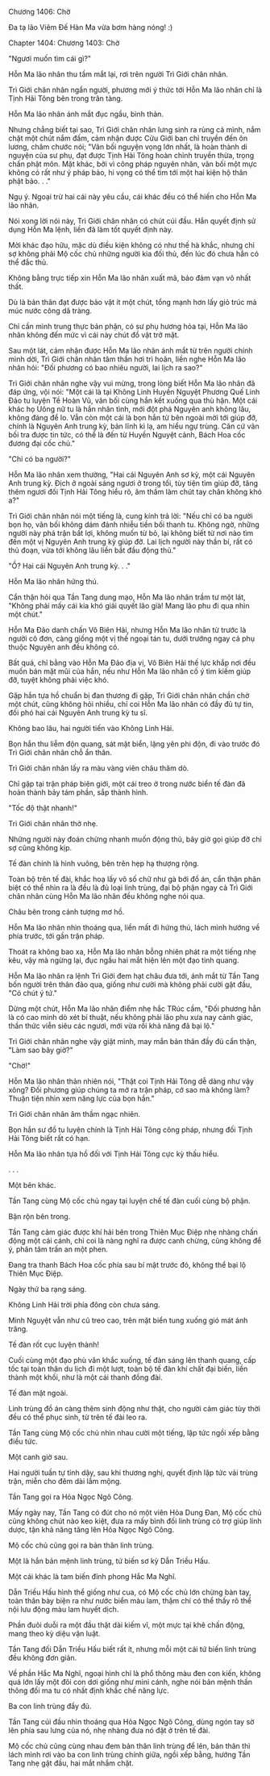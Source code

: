 




Chương 1406: Chờ


Đa tạ lão Viêm Đế Hàn Ma vừa bơm hàng nóng! :)

Chapter 1404: Chương 1403: Chờ

"Ngươi muốn tìm cái gì?"

Hỗn Ma lão nhân thu tầm mắt lại, rơi trên người Trì Giới chân nhân.

Trì Giới chân nhân ngẩn người, phương mới ý thức tới Hỗn Ma lão nhân chỉ là Tịnh Hải Tông bên trong trân tàng.

Hỗn Ma lão nhân ánh mắt đục ngầu, bình thản.

Nhưng chẳng biết tại sao, Trì Giới chân nhân lưng sinh ra rùng cả mình, nắm chặt một chút nắm đấm, cảm nhận được Cửu Giới ban chỉ truyền đến ôn lương, châm chước nói; "Vãn bối nguyện vọng lớn nhất, là hoàn thành di nguyện của sư phụ, đạt được Tịnh Hải Tông hoàn chỉnh truyền thừa, trọng chấn phật môn. Mặt khác, bởi vì công pháp nguyên nhân, vãn bối một mực không có rất như ý pháp bảo, hi vọng có thể tìm tới một hai kiện hộ thân phật bảo. . ."

Ngụ ý. Ngoại trừ hai cái này yêu cầu, cái khác đều có thể hiến cho Hỗn Ma lão nhân.

Nói xong lời nói này, Trì Giới chân nhân có chút cúi đầu. Hắn quyết định sử dụng Hỗn Ma lệnh, liền đã làm tốt quyết định này.

Mời khác đạo hữu, mặc dù điều kiện không có như thế hà khắc, nhưng chỉ sợ không phải Mộ cốc chủ những người kia đối thủ, đến lúc đó chưa hẳn có thể đắc thủ.

Không bằng trực tiếp xin Hỗn Ma lão nhân xuất mã, bảo đảm vạn vô nhất thất.

Dù là bản thân đạt được bảo vật ít một chút, tổng mạnh hơn lấy giỏ trúc mà múc nước công dã tràng.

Chỉ cần mình trung thực bản phận, có sư phụ hương hỏa tại, Hỗn Ma lão nhân không đến mức vì cái này chút đồ vật trở mặt.

Sau một lát, cảm nhận được Hỗn Ma lão nhân ánh mắt từ trên người chính mình dời, Trì Giới chân nhân tâm thần hơi trì hoãn, liền nghe Hỗn Ma lão nhân hỏi: "Đối phương có bao nhiêu người, lai lịch ra sao?"

Trì Giới chân nhân nghe vậy vui mừng, trong lòng biết Hỗn Ma lão nhân đã đáp ứng, vội nói: "Một cái là tại Không Linh Huyền Nguyệt Phương Quế Linh Đảo tu luyện Tề Hoàn Vũ, vãn bối cùng hắn kết xuống qua thù hận. Một cái khác họ Uông nữ tu là hắn nhân tình, mới đột phá Nguyên anh không lâu, không đáng để lo. Vẫn còn một cái là bọn hắn từ bên ngoài mời tới giúp đỡ, chính là Nguyên Anh trung kỳ, bản lĩnh kì lạ, am hiểu ngự trùng. Căn cứ vãn bối tra được tin tức, có thể là đến từ Huyền Nguyệt cảnh, Bách Hoa cốc đương đại cốc chủ."

"Chỉ có ba người?"

Hỗn Ma lão nhân xem thường, "Hai cái Nguyên Anh sơ kỳ, một cái Nguyên Anh trung kỳ. Địch ở ngoài sáng ngươi ở trong tối, tùy tiện tìm giúp đỡ, tăng thêm ngươi đối Tịnh Hải Tông hiểu rõ, âm thầm làm chút tay chân không khó a?"

Trì Giới chân nhân nói một tiếng là, cung kính trả lời: "Nếu chỉ có ba người bọn họ, vãn bối không dám đánh nhiễu tiền bối thanh tu. Không ngờ, những người này phá trận bất lợi, không muốn từ bỏ, lại không biết từ nơi nào tìm đến một vị Nguyên Anh trung kỳ giúp đỡ. Lai lịch người này thần bí, rất có thủ đoạn, vừa tới không lâu liền bắt đầu động thủ."

"Ồ? Hai cái Nguyên Anh trung kỳ. . ."

Hỗn Ma lão nhân hứng thú.

Cẩn thận hỏi qua Tần Tang dung mạo, Hỗn Ma lão nhân trầm tư một lát, "Không phải mấy cái kia khó giải quyết lão già! Mang lão phu đi qua nhìn một chút."

Hỗn Ma Đảo danh chấn Vô Biên Hải, nhưng Hỗn Ma lão nhân từ trước là người cô đơn, càng giống một vị thế ngoại tán tu, dưới trướng ngay cả phụ thuộc Nguyên anh đều không có.

Bất quá, chỉ bằng vào Hỗn Ma Đảo địa vị, Vô Biên Hải thế lực khắp nơi đều muốn bán mặt mũi của hắn, nếu như Hỗn Ma lão nhân cố ý tìm kiếm giúp đỡ, tuyệt không phải việc khó.

Gặp hắn tựa hồ chuẩn bị đan thương đi gặp, Trì Giới chân nhân chần chờ một chút, cũng không hỏi nhiều, chỉ coi Hỗn Ma lão nhân có đầy đủ tự tin, đối phó hai cái Nguyên Anh trung kỳ tu sĩ.

Không bao lâu, hai người tiến vào Không Linh Hải.

Bọn hắn thu liễm độn quang, sát mặt biển, lặng yên phi độn, đi vào trước đó Trì Giới chân nhân chỗ ẩn thân.

Trì Giới chân nhân lấy ra màu vàng viên châu thăm dò.

Chỉ gặp tại trận pháp biên giới, một cái treo ở trong nước biển tế đàn đã hoàn thành bảy tám phần, sắp thành hình.

"Tốc độ thật nhanh!"

Trì Giới chân nhân thở nhẹ.

Những người này đoán chừng nhanh muốn động thủ, bây giờ gọi giúp đỡ chỉ sợ cũng không kịp.

Tế đàn chính là hình vuông, bên trên hẹp hạ thượng rộng.

Toàn bộ trên tế đài, khắc hoạ lấy vô số chữ như gà bới đồ án, cẩn thận phân biệt có thể nhìn ra là đều là đủ loại linh trùng, đại bộ phận ngay cả Trì Giới chân nhân cùng Hỗn Ma lão nhân đều không nghe nói qua.

Châu bên trong cảnh tượng mơ hồ.

Hỗn Ma lão nhân nhìn thoáng qua, liền mất đi hứng thú, lách mình hướng về phía trước, tới gần trận pháp.

Thoát ra không bao xa, Hỗn Ma lão nhân bỗng nhiên phát ra một tiếng nhẹ kêu, vậy mà ngừng lại, đục ngầu hai mắt hiện lên một đạo tinh quang.

Hỗn Ma lão nhân ra lệnh Trì Giới đem hạt châu đưa tới, ánh mắt từ Tần Tang bốn người trên thân đảo qua, giống như cười mà không phải cười gật đầu, "Có chút ý tứ."

Dừng một chút, Hỗn Ma lão nhân điểm nhẹ hắc TRúc cầm, "Đối phương hẳn là có cao minh dò xét bí thuật, nếu không phải lão phu xưa nay cảnh giác, thần thức viễn siêu các ngươi, mới vừa rồi khả năng đã bại lộ."

Trì Giới chân nhân nghe vậy giật mình, may mắn bản thân đầy đủ cẩn thận, "Làm sao bây giờ?"

"Chờ!"

Hỗn Ma lão nhân thản nhiên nói, "Thật coi Tịnh Hải Tông dễ dàng như vậy xông? Đối phương giúp chúng ta mở ra trận pháp, cớ sao mà không làm? Thuận tiện nhìn xem năng lực của bọn hắn."

Trì Giới chân nhân âm thầm ngạc nhiên.

Bọn hắn sư đồ tu luyện chính là Tịnh Hải Tông công pháp, nhưng đối Tịnh Hải Tông biết rất có hạn.

Hỗn Ma lão nhân tựa hồ đối với Tịnh Hải Tông cực kỳ thấu hiểu.

. . .

Một bên khác.

Tần Tang cùng Mộ cốc chủ ngay tại luyện chế tế đàn cuối cùng bộ phận.

Bận rộn bên trong.

Tần Tang cảm giác được khí hải bên trong Thiên Mục Điệp nhẹ nhàng chấn động một cái cánh, chỉ coi là nàng nghĩ ra được canh chừng, cũng không để ý, phân tâm trấn an một phen.

Đang tra thanh Bách Hoa cốc phía sau bí mật trước đó, không thể bại lộ Thiên Mục Điệp.

Ngày thứ ba rạng sáng.

Không Linh Hải trời phía đông còn chưa sáng.

Minh Nguyệt vẫn như cũ treo cao, trên mặt biển tung xuống gió mát ánh trăng.

Tế đàn rốt cục luyện thành!

Cuối cùng một đạo phù văn khắc xuống, tế đàn sáng lên thanh quang, cấp tốc tại toàn thân du lịch đi một lượt, toàn bộ tế đàn khí chất đại biến, liền thành một khối, như là một cái thanh đồng đài.

Tế đàn mặt ngoài.

Linh trùng đồ án càng thêm sinh động như thật, cho người cảm giác tùy thời đều có thể phục sinh, từ trên tế đài leo ra.

Tần Tang cùng Mộ cốc chủ nhìn nhau cười một tiếng, lập tức ngồi xếp bằng điều tức.

Một canh giờ sau.

Hai người tuần tự tỉnh dậy, sau khi thương nghị, quyết định lập tức vải trùng trận, miễn cho đêm dài lắm mộng.

Tần Tang gọi ra Hỏa Ngọc Ngô Công.

Mấy ngày nay, Tần Tang có đút cho nó một viên Hỏa Dung Đan, Mộ cốc chủ cũng không chút nào keo kiệt, đưa ra mấy bình đối linh trùng có trợ giúp linh dược, tận khả năng tăng lên Hỏa Ngọc Ngô Công.

Mộ cốc chủ cũng gọi ra bản thân linh trùng.

Một là hắn bản mệnh linh trùng, tứ biến sơ kỳ Dẫn Triều Hấu.

Một cái khác là tam biến đỉnh phong Hắc Ma Nghĩ.

Dẫn Triều Hấu hình thể giống như cua, có Mộ cốc chủ lớn chừng bàn tay, toàn thân bày biện ra như nước biển màu lam, thậm chí có thể thấy rõ thể nội lưu động màu lam huyết dịch.

Phần đuôi duỗi ra một đầu thật dài kiếm vĩ, một mực tại khẽ chấn động, mang theo kỳ diệu vận luật.

Tần Tang đối Dẫn Triều Hấu biết rất ít, nhưng mỗi một cái tứ biến linh trùng đều không đơn giản.

Về phần Hắc Ma Nghĩ, ngoại hình chỉ là phổ thông màu đen con kiến, không quá lớn lấy một đôi con dơi giống như mini cánh, nghe nói bản mệnh thần thông đối ma tu có nhất định khắc chế năng lực.

Ba con linh trùng đầy đủ.

Tần Tang cúi đầu nhìn thoáng qua Hỏa Ngọc Ngô Công, dùng ngón tay sờ lên phía sau lưng của nó, nhẹ nhàng đưa nó đặt ở trên tế đài.

Mộ cốc chủ cũng cùng nhau đem bản thân linh trùng để lên, bản thân thì lách mình rơi vào ba con linh trùng chính giữa, ngồi xếp bằng, hướng Tần Tang nhẹ gật đầu, hai mắt nhắm chặt.




